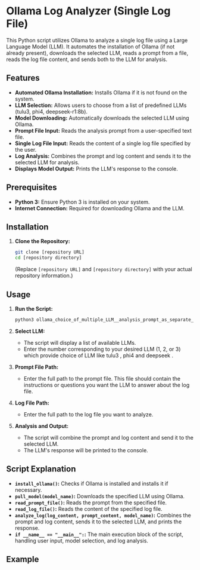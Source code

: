 # Ollama Log Analyzer (Single Log File)

This Python script utilizes Ollama to analyze a single log file using a Large Language Model (LLM). It automates the installation of Ollama (if not already present), downloads the selected LLM, reads a prompt from a file, reads the log file content, and sends both to the LLM for analysis.

## Features

* **Automated Ollama Installation:** Installs Ollama if it is not found on the system.
* **LLM Selection:** Allows users to choose from a list of predefined LLMs (tulu3, phi4, deepseek-r1:8b).
* **Model Downloading:** Automatically downloads the selected LLM using Ollama.
* **Prompt File Input:** Reads the analysis prompt from a user-specified text file.
* **Single Log File Input:** Reads the content of a single log file specified by the user.
* **Log Analysis:** Combines the prompt and log content and sends it to the selected LLM for analysis.
* **Displays Model Output:** Prints the LLM's response to the console.

## Prerequisites

* **Python 3:** Ensure Python 3 is installed on your system.
* **Internet Connection:** Required for downloading Ollama and the LLM.

## Installation

1.  **Clone the Repository:**
    ```bash
    git clone [repository URL]
    cd [repository directory]
    ```
    (Replace `[repository URL]` and `[repository directory]` with your actual repository information.)

## Usage

1.  **Run the Script:**
    ```bash
    python3 ollama_choice_of_multiple_LLM__analysis_prompt_as_separate_file.py
    ```

2.  **Select LLM:**
    * The script will display a list of available LLMs.
    * Enter the number corresponding to your desired LLM (1, 2, or 3)  which provide choice of LLM like tulu3 , phi4 and deepseek .

3.  **Prompt File Path:**
    * Enter the full path to the prompt file. This file should contain the instructions or questions you want the LLM to answer about the log file.

4.  **Log File Path:**
    * Enter the full path to the log file you want to analyze.

5.  **Analysis and Output:**
    * The script will combine the prompt and log content and send it to the selected LLM.
    * The LLM's response will be printed to the console.

## Script Explanation

* **`install_ollama()`:** Checks if Ollama is installed and installs it if necessary.
* **`pull_model(model_name)`:** Downloads the specified LLM using Ollama.
* **`read_prompt_file()`:** Reads the prompt from the specified file.
* **`read_log_file()`:** Reads the content of the specified log file.
* **`analyze_log(log_content, prompt_content, model_name)`:** Combines the prompt and log content, sends it to the selected LLM, and prints the response.
* **`if __name__ == "__main__":`:** The main execution block of the script, handling user input, model selection, and log analysis.

## Example
